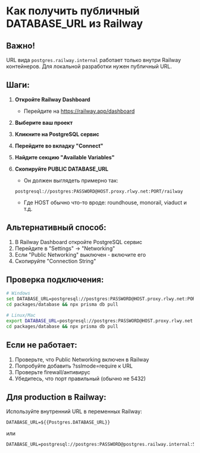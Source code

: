 # Как получить публичный DATABASE_URL из Railway

## Важно!

URL вида `postgres.railway.internal` работает только внутри Railway контейнеров. Для локальной
разработки нужен публичный URL.

## Шаги:

1. **Откройте Railway Dashboard**
   - Перейдите на https://railway.app/dashboard

2. **Выберите ваш проект**

3. **Кликните на PostgreSQL сервис**

4. **Перейдите во вкладку "Connect"**

5. **Найдите секцию "Available Variables"**

6. **Скопируйте PUBLIC DATABASE_URL**
   - Он должен выглядеть примерно так:

   ```
   postgresql://postgres:PASSWORD@HOST.proxy.rlwy.net:PORT/railway
   ```

   - Где HOST обычно что-то вроде: roundhouse, monorail, viaduct и т.д.

## Альтернативный способ:

1. В Railway Dashboard откройте PostgreSQL сервис
2. Перейдите в "Settings" → "Networking"
3. Если "Public Networking" выключен - включите его
4. Скопируйте "Connection String"

## Проверка подключения:

```bash
# Windows
set DATABASE_URL=postgresql://postgres:PASSWORD@HOST.proxy.rlwy.net:PORT/railway
cd packages/database && npx prisma db pull

# Linux/Mac
export DATABASE_URL=postgresql://postgres:PASSWORD@HOST.proxy.rlwy.net:PORT/railway
cd packages/database && npx prisma db pull
```

## Если не работает:

1. Проверьте, что Public Networking включен в Railway
2. Попробуйте добавить ?sslmode=require к URL
3. Проверьте firewall/антивирус
4. Убедитесь, что порт правильный (обычно не 5432)

## Для production в Railway:

Используйте внутренний URL в переменных Railway:

```
DATABASE_URL=${{Postgres.DATABASE_URL}}
```

или

```
DATABASE_URL=postgresql://postgres:PASSWORD@postgres.railway.internal:5432/railway
```
